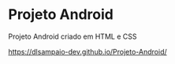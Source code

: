 # Projeto Android

Projeto Android criado em HTML e CSS

https://dlsampaio-dev.github.io/Projeto-Android/